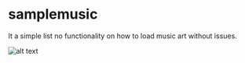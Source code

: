# samplemusic

It a simple list no functionality on how to load music art without issues.

![alt text](https://dl2.pushbulletusercontent.com/ZMr4zm9YSVO8iM9XTilNfc8zjlNaVgrJ/Screenshot_2017-03-04-01-18-20.png "Screen shot")
